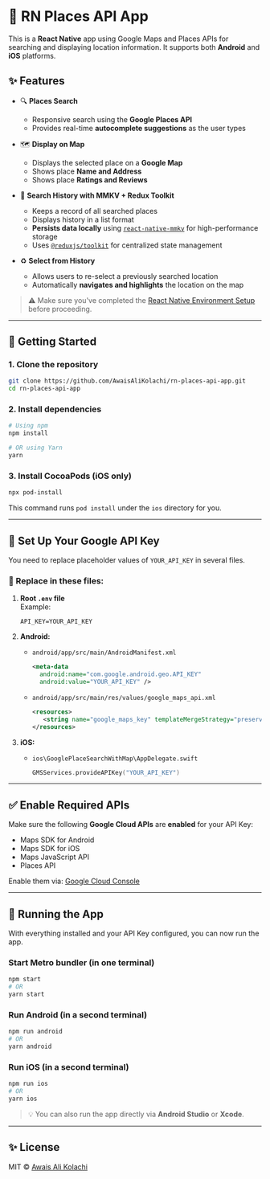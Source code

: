 # 📍 RN Places API App

This is a **React Native** app using Google Maps and Places APIs for searching and displaying location information. It supports both **Android** and **iOS** platforms.

## ✨ Features

- 🔍 **Places Search**

  - Responsive search using the **Google Places API**
  - Provides real-time **autocomplete suggestions** as the user types

- 🗺️ **Display on Map**

  - Displays the selected place on a **Google Map**
  - Shows place **Name and Address**
  - Shows place **Ratings and Reviews**

- 🧠 **Search History with MMKV + Redux Toolkit**

  - Keeps a record of all searched places
  - Displays history in a list format
  - **Persists data locally** using [`react-native-mmkv`](https://github.com/mrousavy/react-native-mmkv) for high-performance storage
  - Uses [`@reduxjs/toolkit`](https://redux-toolkit.js.org/) for centralized state management

- ♻️ **Select from History**
  - Allows users to re-select a previously searched location
  - Automatically **navigates and highlights** the location on the map

> ⚠️ Make sure you've completed the [React Native Environment Setup](https://reactnative.dev/docs/environment-setup) before proceeding.

---

## 🚀 Getting Started

### 1. Clone the repository

```sh
git clone https://github.com/AwaisAliKolachi/rn-places-api-app.git
cd rn-places-api-app
```

### 2. Install dependencies

```sh
# Using npm
npm install

# OR using Yarn
yarn
```

### 3. Install CocoaPods (iOS only)

```sh
npx pod-install
```

This command runs `pod install` under the `ios` directory for you.

---

## 🔑 Set Up Your Google API Key

You need to replace placeholder values of `YOUR_API_KEY` in several files.

### 🔧 Replace in these files:

1. **Root `.env` file**  
   Example:

   ```env
   API_KEY=YOUR_API_KEY
   ```

2. **Android:**

   - `android/app/src/main/AndroidManifest.xml`
     ```xml
     <meta-data
       android:name="com.google.android.geo.API_KEY"
       android:value="YOUR_API_KEY" />
     ```
   - `android/app/src/main/res/values/google_maps_api.xml`
     ```xml
     <resources>
        <string name="google_maps_key" templateMergeStrategy="preserve" translatable="false">YOUR_API_KEY</string>
     </resources>
     ```

3. **iOS:**
   - `ios\GooglePlaceSearchWithMap\AppDelegate.swift`
     ```swift
     GMSServices.provideAPIKey("YOUR_API_KEY")
     ```

---

## ✅ Enable Required APIs

Make sure the following **Google Cloud APIs** are **enabled** for your API Key:

- Maps SDK for Android
- Maps SDK for iOS
- Maps JavaScript API
- Places API

Enable them via: [Google Cloud Console](https://console.cloud.google.com/apis/library)

---

## 📱 Running the App

With everything installed and your API Key configured, you can now run the app.

### Start Metro bundler (in one terminal)

```sh
npm start
# OR
yarn start
```

### Run Android (in a second terminal)

```sh
npm run android
# OR
yarn android
```

### Run iOS (in a second terminal)

```sh
npm run ios
# OR
yarn ios
```

> 💡 You can also run the app directly via **Android Studio** or **Xcode**.

---

## ✨ License

MIT © [Awais Ali Kolachi](https://github.com/AwaisAliKolachi)

